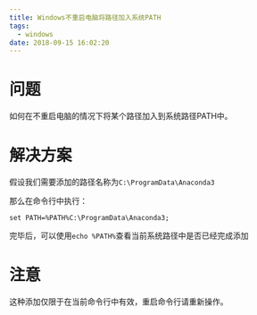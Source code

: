 ```yaml
---
title: Windows不重启电脑将路径加入系统PATH
tags:
  - windows
date: 2018-09-15 16:02:20
---
```



# 问题

如何在不重启电脑的情况下将某个路径加入到系统路径PATH中。

# 解决方案

假设我们需要添加的路径名称为`C:\ProgramData\Anaconda3`

那么在命令行中执行：

`set PATH=%PATH%C:\ProgramData\Anaconda3;`

完毕后，可以使用`echo %PATH%`查看当前系统路径中是否已经完成添加

# 注意

这种添加仅限于在当前命令行中有效，重启命令行请重新操作。



